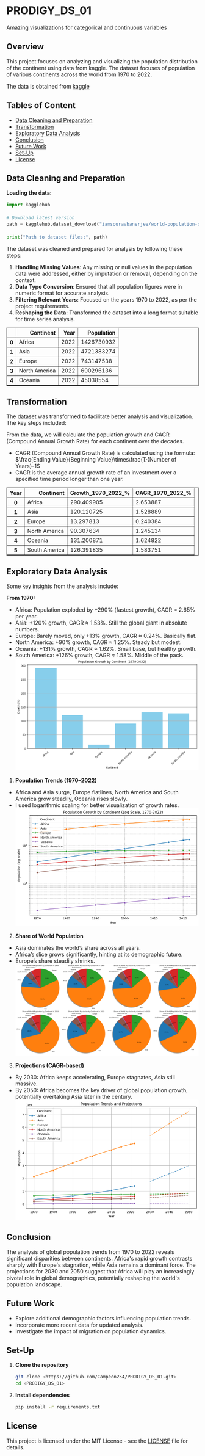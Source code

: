 # PRODIGY_DS_01
Amazing visualizations for categorical and continuous variables

## Overview
This project focuses on analyzing and visualizing the population distribution of the continent using data from kaggle. The dataset focuses of population of various continents across the world from 1970 to 2022.

The data is obtained from [kaggle](https://www.kaggle.com/datasets/iamsouravbanerjee/world-population-dataset)

## Tables of Content
- [Data Cleaning and Preparation](#data-cleaning-and-preparation)
- [Transformation](#transformation)
- [Exploratory Data Analysis](#exploratory-data-analysis)
- [Conclusion](#conclusion)
- [Future Work](#future-work)
- [Set-Up](#set-up)
- [License](#license)

## Data Cleaning and Preparation

**Loading the data:**
```python
import kagglehub

# Download latest version
path = kagglehub.dataset_download("iamsouravbanerjee/world-population-dataset")

print("Path to dataset files:", path)
```

The dataset was cleaned and prepared for analysis by following these steps:

1. **Handling Missing Values**: Any missing or null values in the population data were addressed, either by imputation or removal, depending on the context.
2. **Data Type Conversion**: Ensured that all population figures were in numeric format for accurate analysis.
3. **Filtering Relevant Years**: Focused on the years 1970 to 2022, as per the project requirements.
4. **Reshaping the Data**: Transformed the dataset into a long format suitable for time series analysis.

<div>

<table border="1" class="dataframe">
  <thead>
    <tr style="text-align: right;">
      <th></th>
      <th>Continent</th>
      <th>Year</th>
      <th>Population</th>
    </tr>
  </thead>
  <tbody>
    <tr>
      <th>0</th>
      <td>Africa</td>
      <td>2022</td>
      <td>1426730932</td>
    </tr>
    <tr>
      <th>1</th>
      <td>Asia</td>
      <td>2022</td>
      <td>4721383274</td>
    </tr>
    <tr>
      <th>2</th>
      <td>Europe</td>
      <td>2022</td>
      <td>743147538</td>
    </tr>
    <tr>
      <th>3</th>
      <td>North America</td>
      <td>2022</td>
      <td>600296136</td>
    </tr>
    <tr>
      <th>4</th>
      <td>Oceania</td>
      <td>2022</td>
      <td>45038554</td>
    </tr>
  </tbody>
</table>
</div>

## Transformation

The dataset was transformed to facilitate better analysis and visualization. The key steps included:

From the data, we will calculate the population growth and CAGR (Compound Annual Growth Rate) for each continent over the decades.
- CAGR (Compound Annual Growth Rate) is calculated using the formula: $\frac{Ending Value}{Beginning Value}\times\frac{1}{Number of Years}-1$
- CAGR is the average annual growth rate of an investment over a specified time period longer than one year.

<div>

<table border="1" class="dataframe">
  <thead>
    <tr style="text-align: right;">
      <th>Year</th>
      <th>Continent</th>
      <th>Growth_1970_2022_%</th>
      <th>CAGR_1970_2022_%</th>
    </tr>
  </thead>
  <tbody>
    <tr>
      <th>0</th>
      <td>Africa</td>
      <td>290.409905</td>
      <td>2.653887</td>
    </tr>
    <tr>
      <th>1</th>
      <td>Asia</td>
      <td>120.120725</td>
      <td>1.528889</td>
    </tr>
    <tr>
      <th>2</th>
      <td>Europe</td>
      <td>13.297813</td>
      <td>0.240384</td>
    </tr>
    <tr>
      <th>3</th>
      <td>North America</td>
      <td>90.307634</td>
      <td>1.245134</td>
    </tr>
    <tr>
      <th>4</th>
      <td>Oceania</td>
      <td>131.200871</td>
      <td>1.624822</td>
    </tr>
    <tr>
      <th>5</th>
      <td>South America</td>
      <td>126.391835</td>
      <td>1.583751</td>
    </tr>
  </tbody>
</table>
</div>

## Exploratory Data Analysis

Some key insights from the analysis include:

**From 1970:**
- Africa: Population exploded by +290% (fastest growth), CAGR ≈ 2.65% per year.
- Asia: +120% growth, CAGR ≈ 1.53%. Still the global giant in absolute numbers.
- Europe: Barely moved, only +13% growth, CAGR ≈ 0.24%. Basically flat.
- North America: +90% growth, CAGR ≈ 1.25%. Steady but modest.
- Oceania: +131% growth, CAGR ≈ 1.62%. Small base, but healthy growth.
- South America: +126% growth, CAGR ≈ 1.58%. Middle of the pack.
![alt text](Visualizations/CAGR.png)

1) **Population Trends (1970–2022)**
- Africa and Asia surge, Europe flatlines, North America and South America grow steadily, Oceania rises slowly.
- I used logarithmic scaling for better visualization of growth rates.
![alt text](<Visualizations/Pop Growth.png>)

2) **Share of World Population**
- Asia dominates the world’s share across all years.
- Africa’s slice grows significantly, hinting at its demographic future.
- Europe’s share steadily shrinks.
![alt text](<Visualizations/Pop Shares.png>)

3) **Projections (CAGR-based)**
- By 2030: Africa keeps accelerating, Europe stagnates, Asia still massive.
- By 2050: Africa becomes the key driver of global population growth, potentially overtaking Asia later in the century.
![alt text](<Visualizations/Population Projections.png>)

## Conclusion

The analysis of global population trends from 1970 to 2022 reveals significant disparities between continents. Africa's rapid growth contrasts sharply with Europe's stagnation, while Asia remains a dominant force. The projections for 2030 and 2050 suggest that Africa will play an increasingly pivotal role in global demographics, potentially reshaping the world's population landscape.

## Future Work

- Explore additional demographic factors influencing population trends.
- Incorporate more recent data for updated analysis.
- Investigate the impact of migration on population dynamics.

## Set-Up

1. **Clone the repository**
   ```bash
   git clone <https://github.com/Campeon254/PRODIGY_DS_01.git>
   cd <PRODIGY_DS_01>
   ```

2. **Install dependencies**
   ```bash
   pip install -r requirements.txt
   ```

## License

This project is licensed under the MIT License - see the [LICENSE](LICENSE) file for details.
